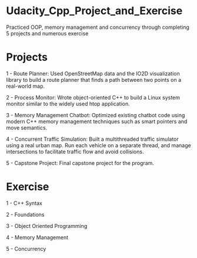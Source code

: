 # Udacity_Cpp_Project_and_Exercise
Practiced OOP, memory management and concurrency through completing 5 projects and numerous exercise

# Projects

1 - Route Planner: Used OpenStreetMap data and the IO2D visualization library to build a route planner that finds a path between two points on a real-world map.

2 - Process Monitor: Wrote object-oriented C++ to build a Linux system monitor similar to the widely used htop application.

3 - Memory Management Chatbot: Optimized existing chatbot code using modern C++ memory management techniques such as smart pointers and move semantics.

4 - Concurrent Traffic Simulation: Built a multithreaded traffic simulator using a real urban map. Run each vehicle on a separate thread, and manage intersections to facilitate traffic flow and avoid collisions.

5 - Capstone Project: Final capstone project for the program.

# Exercise

1 - C++ Syntax

2 - Foundations

3 - Object Oriented Programming

4 - Memory Management

5 - Concurrency
